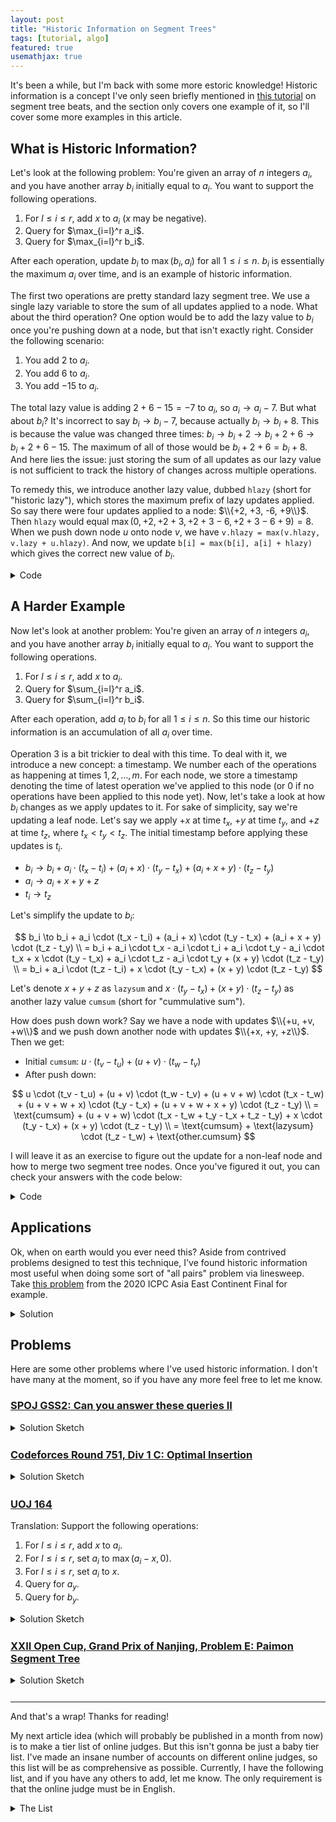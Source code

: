 ```yaml
---
layout: post
title: "Historic Information on Segment Trees"
tags: [tutorial, algo]
featured: true
usemathjax: true
---
```


It's been a while, but I'm back with some more estoric knowledge! Historic information is a concept I've only seen briefly mentioned in [this tutorial](https://codeforces.com/blog/entry/57319) on segment tree beats, and the section only covers one example of it, so I'll cover some more examples in this article.

## What is Historic Information?

Let's look at the following problem: You're given an array of $n$ integers $a_i$, and you have another array $b_i$ initially equal to $a_i$. You want to support the following operations.

1. For $l \leq i \leq r$, add $x$ to $a_i$ ($x$ may be negative).
2. Query for $\max_{i=l}^r a_i$.
3. Query for $\max_{i=l}^r b_i$.

After each operation, update $b_i$ to $\max(b_i, a_i)$ for all $1 \leq i \leq n$. $b_i$ is essentially the maximum $a_i$ over time, and is an example of historic information.

The first two operations are pretty standard lazy segment tree. We use a single lazy variable to store the sum of all updates applied to a node. What about the third operation? One option would be to add the lazy value to $b_i$ once you're pushing down at a node, but that isn't exactly right. Consider the following scenario:

1. You add $2$ to $a_i$.
2. You add $6$ to $a_i$.
3. You add $-15$ to $a_i$.

The total lazy value is adding $2 + 6 - 15 = -7$ to $a_i$, so $a_i \to a_i - 7$. But what about $b_i$? It's incorrect to say $b_i \to b_i - 7$, because actually $b_i \to b_i + 8$. This is because the value was changed three times: $b_i \to b_i + 2 \to b_i + 2 + 6 \to b_i + 2 + 6 - 15$. The maximum of all of those would be $b_i + 2 + 6 = b_i + 8$. And here lies the issue: just storing the sum of all updates as our lazy value is not sufficient to track the history of changes across multiple operations.

To remedy this, we introduce another lazy value, dubbed `hlazy` (short for "historic lazy"), which stores the maximum prefix of lazy updates applied. So say there were four updates applied to a node: $\\{+2, +3, -6, +9\\}$. Then `hlazy` would equal $\max(0, +2, +2 + 3, +2 + 3 - 6, +2 + 3 - 6 + 9) = 8$. When we push down node $u$ onto node $v$, we have `v.hlazy = max(v.hlazy, v.lazy + u.hlazy)`. And now, we update `b[i] = max(b[i], a[i] + hlazy)` which gives the correct new value of $b_i$.

<details markdown="1" style="margin-bottom: 5%"><summary>Code</summary>

```c++
// based on how I implement lazy segment tree
// https://github.com/mzhang2021/cp-library/blob/master/implementations/data-structures/SegmentTreeNodeLazy.h
struct Node {
    int maxA, maxB, lazy, hlazy, l, r;

    void leaf(int val) {
        maxA = maxB = val;
        lazy = hlazy = 0;
    }

    void pull(const Node &a, const Node &b) {
        maxA = max(a.maxA, b.maxA);
        maxB = max(a.maxB, b.maxB);
    }

    void push(const Node &other) {
        hlazy = max(hlazy, lazy + other.hlazy);
        lazy += other.lazy;
    }

    void apply() {
        maxB = max(maxB, maxA + hlazy);
        maxA += lazy;
        lazy = hlazy = 0;
    }
};
```

---

</details>

## A Harder Example

Now let's look at another problem: You're given an array of $n$ integers $a_i$, and you have another array $b_i$ initially equal to $a_i$. You want to support the following operations.

1. For $l \leq i \leq r$, add $x$ to $a_i$.
2. Query for $\sum_{i=l}^r a_i$.
3. Query for $\sum_{i=l}^r b_i$.

After each operation, add $a_i$ to $b_i$ for all $1 \leq i \leq n$. So this time our historic information is an accumulation of all $a_i$ over time.

Operation 3 is a bit trickier to deal with this time. To deal with it, we introduce a new concept: a timestamp. We number each of the operations as happening at times $1, 2, \dots, m$. For each node, we store a timestamp denoting the time of latest operation we've applied to this node (or $0$ if no operations have been applied to this node yet). Now, let's take a look at how $b_i$ changes as we apply updates to it. For sake of simplicity, say we're updating a leaf node. Let's say we apply $+x$ at time $t_x$, $+y$ at time $t_y$, and $+z$ at time $t_z$, where $t_x < t_y < t_z$. The initial timestamp before applying these updates is $t_i$.

- $b_i \to b_i + a_i \cdot (t_x - t_i) + (a_i + x) \cdot (t_y - t_x) + (a_i + x + y) \cdot (t_z - t_y)$
- $a_i \to a_i + x + y + z$
- $t_i \to t_z$

Let's simplify the update to $b_i$:

$$
b_i \to b_i + a_i \cdot (t_x - t_i) + (a_i + x) \cdot (t_y - t_x) + (a_i + x + y) \cdot (t_z - t_y) \\
= b_i + a_i \cdot t_x - a_i \cdot t_i + a_i \cdot t_y - a_i \cdot t_x + x \cdot (t_y - t_x) + a_i \cdot t_z - a_i \cdot t_y + (x + y) \cdot (t_z - t_y) \\
= b_i + a_i \cdot (t_z - t_i) + x \cdot (t_y - t_x) + (x + y) \cdot (t_z - t_y)
$$

Let's denote $x + y + z$ as `lazysum` and $x \cdot (t_y - t_x) + (x + y) \cdot (t_z - t_y)$ as another lazy value `cumsum` (short for "cummulative sum").

How does push down work? Say we have a node with updates $\\{+u, +v, +w\\}$ and we push down another node with updates $\\{+x, +y, +z\\}$. Then we get:

- Initial `cumsum`: $u \cdot (t_v - t_u) + (u + v) \cdot (t_w - t_v)$
- After push down:

$$
u \cdot (t_v - t_u) + (u + v) \cdot (t_w - t_v) + (u + v + w) \cdot (t_x - t_w) + (u + v + w + x) \cdot (t_y - t_x) + (u + v + w + x + y) \cdot (t_z - t_y) \\
= \text{cumsum} + (u + v + w) \cdot (t_x - t_w + t_y - t_x + t_z - t_y) + x \cdot (t_y - t_x) + (x + y) \cdot (t_z - t_y) \\
= \text{cumsum} + \text{lazysum} \cdot (t_z - t_w) + \text{other.cumsum}
$$

I will leave it as an exercise to figure out the update for a non-leaf node and how to merge two segment tree nodes. Once you've figured it out, you can check your answers with the code below:

<details markdown="1" style="margin-bottom: 5%"><summary>Code</summary>

```c++
// based on how I implement lazy segment tree
// https://github.com/mzhang2021/cp-library/blob/master/implementations/data-structures/SegmentTreeNodeLazy.h
struct Node {
    int sumA, sumB, timestamp, lazysum, cumsum, lazyTimestamp, l, r;
    bool lazy;

    void leaf(int val) {
        sumA = val;
        sumB = timestamp = lazysum = cumsum = lazyTimestamp = lazy = 0;
    }

    void pull(const Node &a, const Node &b) {
        sumA = a.sumA + b.sumA;
        timestamp = max(a.timestamp, b.timestamp);
        sumB = a.sumB + b.sumB + a.sumA * (timestamp - a.timestamp) + b.sumA * (timestamp - b.timestamp);
    }

    void push(const Node &other) {
        if (lazy) {
            cumsum += lazysum * (other.lazyTimestamp - lazyTimestamp) + other.cumsum;
            lazysum += other.lazysum;
        } else {
            cumsum = other.cumsum;
            lazysum = other.lazysum;
            lazy = true;
        }
        lazyTimestamp = other.lazyTimestamp;
    }

    void apply() {
        sumB += sumA * (lazyTimestamp - timestamp) + (r - l + 1) * cumsum;
        sumA += (r - l + 1) * lazysum;
        timestamp = lazyTimestamp;
        lazysum = cumsum = lazyTimestamp = lazy = 0;
    }
};
```

---

</details>

## Applications

Ok, when on earth would you ever need this? Aside from contrived problems designed to test this technique, I've found historic information most useful when doing some sort of "all pairs" problem via linesweep. Take [this problem](https://codeforces.com/gym/103069/problem/G) from the 2020 ICPC Asia East Continent Final for example.

<details markdown="1" style="margin-bottom: 5%"><summary>Solution</summary>

The algorithm I describe below is very similar to the offline algorithm for solving [SPOJ DQUERY](https://www.spoj.com/problems/DQUERY/), which you can see [here](https://codeforces.com/blog/entry/8962?#comment-146571). For sake of brevity, I will assume that you have read and understood that solution in the paragraphs below.

We will use an offline algorithm. As we sweep from left to right, we maintain an array $p$ where each index's value is 1 if a subarray starting at that index is valid, and 0 otherwise. So say $a = [3, 9, 4, 3, 2, 9, 9, 3, 2, 3, 2, 2, 2]$. Then $p = [0, 0, 0, 1, 1, 1, 1, 0, 0, 0, 1, 1, 1]$. Now say you process the next element in your linesweep. There are two cases:

1. You've never seen this element before. In our example, say the next element is a $6$, so $a = [3, 9, 4, 3, 2, 9, 9, 3, 2, 3, 2, 2, 2, 6]$. Then now $p = [1, 1, 1, 0, 0, 0, 0, 1, 1, 1, 0, 0, 0, 1]$. Notice that we basically just did a range flip operation.
2. You've seen this element before. In our example, say the next element is a $9$, so $a = [3, 9, 4, 3, 2, 9, 9, 3, 2, 3, 2, 2, 2, 9]$. First, we delete the last occurrence of $9$ (we basically pretend it doesn't exist and set $p_i = p_{i+1}$ at that index). So $p = [1, 1, 1, 0, 0, 0, 0, 0, 0, 0, 1, 1, 1]$. And now we add our new last occurrence of $9$ at the end, giving us $p = [0, 0, 0, 1, 1, 1, 1, 1, 1, 1, 0, 0, 0, 1]$. So we've essentially done just two range flip operations.

If we make $p$ a segment tree, we can query for the number of valid subarrays for each right endpoint. But our original problem needs the number of valid subarrays with left endpoint $\geq l$ for each right endpoint for ALL right endpoints in $[l, r]$. So to remedy this, we instead query for the historic sum of $p_i$ for all $l \leq i \leq r$. So we need a segment tree that supports range flip and historic sum. I leave the details of what values to store in the segment tree node as an exercise for the reader, because I think being able to figure this out will serve as a good test of understanding. If you're stuck, you can refer to my implementation [here](https://ideone.com/aADK7p) (ideone link because Codeforces gym links aren't public).

---

</details>

## Problems

Here are some other problems where I've used historic information. I don't have many at the moment, so if you have any more feel free to let me know.

### [SPOJ GSS2: Can you answer these queries II](https://www.spoj.com/problems/GSS2/)

<details markdown="1" style="margin-bottom: 5%"><summary>Solution Sketch</summary>

Similar to the 2020 ICPC Asia East Continent Final problem explained above: linesweep, store only last occurrence, support range add and historic maximum. Explained in more detail [here]({{site.baseurl}}/gss/).

---

</details>

### [Codeforces Round 751, Div 1 C: Optimal Insertion](https://codeforces.com/contest/1601/problem/C)

<details markdown="1" style="margin-bottom: 5%"><summary>Solution Sketch</summary>

Compress the input to values in the range $1, 2, \dots, n + m$. It's optimal to sort $b$ and have them be in the same relative order in $c$ to minimize the number of inversions. Now for each $b_i$, we can insert them in at the beginning, at the end, or between any $(a_i, a_{i+1})$ pair. Let's sweep through each of $a_i$ from left to right, and update a segment tree maintaining the number of inversions each element would add if inserted in that gap. Finally, for each element in $b$, query for the historic minimum of $b_i$ in the segment tree. So we need to support range add and historic minimum.

[Submission for Reference](https://codeforces.com/contest/1601/submission/133199732)

---

</details>

### [UOJ 164](https://uoj.ac/problem/164)

Translation: Support the following operations:

1. For $l \leq i \leq r$, add $x$ to $a_i$.
2. For $l \leq i \leq r$, set $a_i$ to $\max(a_i - x, 0)$.
3. For $l \leq i \leq r$, set $a_i$ to $x$.
4. Query for $a_y$.
5. Query for $b_y$.

<details markdown="1" style="margin-bottom: 5%"><summary>Solution Sketch</summary>

This is the example problem for historic information described [here](https://codeforces.com/blog/entry/57319). The blog also contains the solution.

[Submission for Reference](https://uoj.ac/submission/519426)

---

</details>

### [XXII Open Cup, Grand Prix of Nanjing, Problem E: Paimon Segment Tree](https://codeforces.com/gym/103470/problem/E)

<details markdown="1" style="margin-bottom: 5%"><summary>Solution Sketch</summary>

It literally says "historical values" in the problem statement 🤔. Maintaining the historical squared sum is just adding some extra values on top of maintaining the historical sum, so I'll let you work out the details. If you're stuck, you can refer to my code [here](https://ideone.com/2zIHRs).

P.S. Don't actually use persistent segment trees as the problem suggests, just split the query into $\text{query}(1, r) - \text{query}(1, l - 1)$.

---

</details>

---

And that's a wrap! Thanks for reading!

My next article idea (which will probably be published in a month from now) is to make a tier list of online judges. But this isn't gonna be just a baby tier list. I've made an insane number of accounts on different online judges, so this list will be as comprehensive as possible. Currently, I have the following list, and if you have any others to add, let me know. The only requirement is that the online judge must be in English.

<details markdown="1" style="margin-bottom: 5%"><summary>The List</summary>

- [Codeforces](https://codeforces.com/)
- [Atcoder](https://atcoder.jp/)
- [Codechef](https://www.codechef.com/)
- [SPOJ](https://www.spoj.com/)
- [UVa](https://onlinejudge.org/)
- [ICPC Live Archive](https://icpcarchive.ecs.baylor.edu/)
- [USACO](http://www.usaco.org/)
- [USACO Training](https://train.usaco.org/)
- [HackerRank](https://www.hackerrank.com/)
- [HackerEarth](https://www.hackerearth.com/)
- [LeetCode](https://leetcode.com/)
- [binarysearch](https://binarysearch.com/)
- [DMOJ](https://dmoj.ca/)
- [Aizu Online Judge](https://judge.u-aizu.ac.jp/onlinejudge/index.jsp)
- [PKU Online Judge](http://poj.org/)
- [Timus](https://acm.timus.ru/)
- [LightOJ](https://lightoj.com/)
- [oj.uz](https://oj.uz/)
- [CSA Academy](https://csacademy.com/)
- [Kattis](https://open.kattis.com/)
- [CodeDrills](https://codedrills.io/)

I decided not to add sites like [CSES](https://cses.fi/problemset/list/) or [Yosupo Judge](https://judge.yosupo.jp/) because they serve a different purpose than traditional online judges (e.g. CSES is a database of classical problems). I also might exclude interview prep sites like [LeetCode](https://leetcode.com/) since they also serve a different purpose, though I'm not sure at the moment.

---

</details>